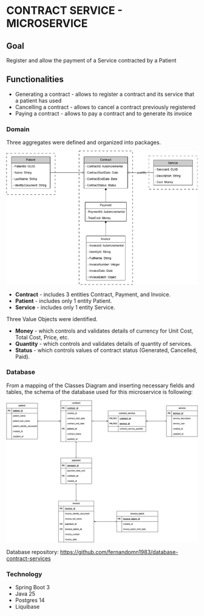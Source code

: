 # CONTRACT SERVICE - MICROSERVICE

## Goal ##

Register and allow the payment of a Service contracted by a Patient

## Functionalities

* Generating a contract - allows to register a contract and its service that a patient has used
* Cancelling a contract - allows to cancel a contract previously registered
* Paying a contract - allows to pay a contract and to generate its invoice

### Domain

Three aggregates were defined and organized into packages.

![ContractServicesAggregates](src/main/resources/img/ContractServicesAggregates20251028.png)

* **Contract** - includes 3 entities Contract, Payment, and Invoice.
* **Patient** - includes only 1 entity Patient.
* **Service** - includes only 1 entity Service.

Three Value Objects were identified.

* **Money** - which controls and validates details of currency for Unit Cost, Total Cost, Price, etc.
* **Quantity** - which controls and validates details of quantity of services.
* **Status** - which controls values of contract status (Generated, Cancelled, Paid).

### Database

From a mapping of the Classes Diagram and inserting necessary fields and tables, the schema of the database used for this microservice is following:

![DatabaseSchema](src/main/resources/img/MappingToDB20251025.png)

Database repository: https://github.com/fernandomn1983/database-contract-services

### Technology

* Spring Boot 3
* Java 25
* Postgres 14
* Liquibase
